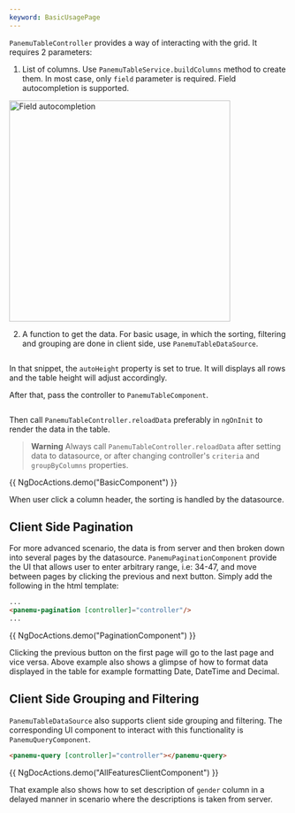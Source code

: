 ```yaml
---
keyword: BasicUsagePage
---
```


`PanemuTableController` provides a way of interacting with the grid. It requires 2 parameters:
1. List of columns. Use `PanemuTableService.buildColumns` method to create them. In most case, only `field` parameter is required. Field autocompletion is supported.

<img class="panel-shadow" src="assets/doc_image/field_auto_completion.png" alt="Field autocompletion" width="400px" style="display:block;" />

2. A function to get the data. For basic usage, in which the sorting, filtering and grouping are done in client side, use `PanemuTableDataSource`.

```typescript file="../../example/basic.component.ts"#L21-L36 {13}

```

In that snippet, the `autoHeight` property is set to true. It will displays all rows and the table height will adjust accordingly.

After that, pass the controller to `PanemuTableComponent`.

```html file="../../example/basic.component.html"#L1

```

Then call `PanemuTableController.reloadData` preferably in `ngOnInit` to render the data in the table.

> **Warning**
> Always call `PanemuTableController.reloadData` after setting data to datasource, or after changing controller's `criteria` and `groupByColumns` properties.

{{ NgDocActions.demo("BasicComponent") }}

When user click a column header, the sorting is handled by the datasource.

## Client Side Pagination

For more advanced scenario, the data is from server and then broken down into several pages by the datasource. `PanemuPaginationComponent` provide the UI that allows user to enter arbitrary range, i.e: 34-47, and move between pages by clicking the previous and next button. Simply add the following in the html template:

```html
...
<panemu-pagination [controller]="controller"/>
...
```

{{ NgDocActions.demo("PaginationComponent") }}

Clicking the previous button on the first page will go to the last page and vice versa. Above example also shows a glimpse of how to format data displayed in the table for example formatting Date, DateTime and Decimal.

## Client Side Grouping and Filtering

`PanemuTableDataSource` also supports client side grouping and filtering. The corresponding UI component to interact with this functionality is `PanemuQueryComponent`.

```html
<panemu-query [controller]="controller"></panemu-query>
```

{{ NgDocActions.demo("AllFeaturesClientComponent") }}

That example also shows how to set description of `gender` column in a delayed manner in scenario where the descriptions is taken from server.